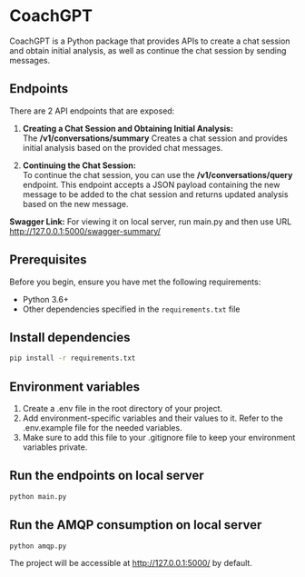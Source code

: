 # CoachGPT

CoachGPT is a Python package that provides APIs to create a chat session and obtain initial analysis, as well as continue the chat session by sending messages.

## Endpoints

There are 2 API endpoints that are exposed:

1. **Creating a Chat Session and Obtaining Initial Analysis:**<br>
   The **/v1/conversations/summary** Creates a chat session and provides initial analysis based on the provided chat messages.

2. **Continuing the Chat Session:**<br>
   To continue the chat session, you can use the **/v1/conversations/query** endpoint. This endpoint accepts a JSON payload containing the new message to be added to the chat session and returns updated analysis based on the new message.

**Swagger Link:** For viewing it on local server, run main.py and then use URL http://127.0.0.1:5000/swagger-summary/

## Prerequisites

Before you begin, ensure you have met the following requirements:

- Python 3.6+
- Other dependencies specified in the `requirements.txt` file

## Install dependencies

```bash
pip install -r requirements.txt
```

## Environment variables

1. Create a .env file in the root directory of your project.
2. Add environment-specific variables and their values to it. Refer to the .env.example file for the needed variables.
3. Make sure to add this file to your .gitignore file to keep your environment variables private.

## Run the endpoints on local server

```bash
python main.py
```

## Run the AMQP consumption on local server

```bash
python amqp.py
```

The project will be accessible at http://127.0.0.1:5000/ by default.
